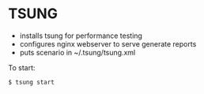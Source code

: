 # TSUNG

 - installs tsung for performance testing
 - configures nginx webserver to serve generate reports
 - puts scenario in ~/.tsung/tsung.xml

To start:

    $ tsung start

